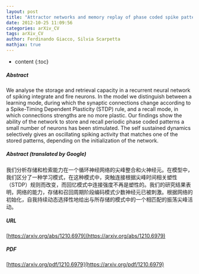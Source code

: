 ```yaml
---
layout: post
title: "Attractor networks and memory replay of phase coded spike patterns"
date: 2012-10-25 11:09:56
categories: arXiv_CV
tags: arXiv_CV
author: Ferdinando Giacco, Silvia Scarpetta
mathjax: true
---
```


* content
{:toc}

##### Abstract
We analyse the storage and retrieval capacity in a recurrent neural network of spiking integrate and fire neurons. In the model we distinguish between a learning mode, during which the synaptic connections change according to a Spike-Timing Dependent Plasticity (STDP) rule, and a recall mode, in which connections strengths are no more plastic. Our findings show the ability of the network to store and recall periodic phase coded patterns a small number of neurons has been stimulated. The self sustained dynamics selectively gives an oscillating spiking activity that matches one of the stored patterns, depending on the initialization of the network.

##### Abstract (translated by Google)
我们分析存储和检索能力在一个循环神经网络的尖峰整合和火神经元。在模型中，我们区分了一种学习模式，在这种模式中，突触连接根据尖峰时间相关塑性（STDP）规则而改变，而回忆模式中连接强度不再是塑性的。我们的研究结果表明，网络的能力，存储和召回周期阶段编码模式少数神经元已被刺激。根据网络的初始化，自我持续动态选择性地给出与所存储的模式中的一个相匹配的振荡尖峰活动。

##### URL
[https://arxiv.org/abs/1210.6979](https://arxiv.org/abs/1210.6979)

##### PDF
[https://arxiv.org/pdf/1210.6979](https://arxiv.org/pdf/1210.6979)

